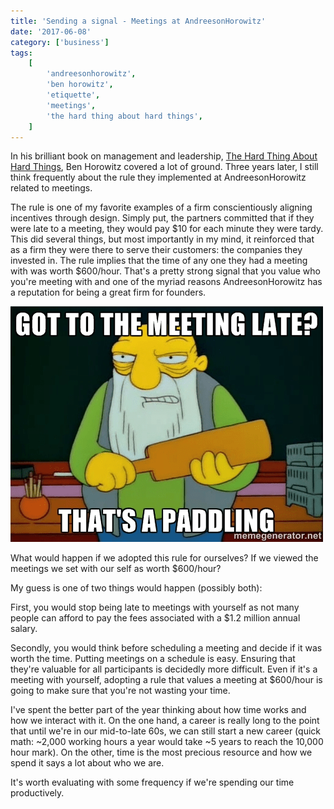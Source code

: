 ```yaml
---
title: 'Sending a signal - Meetings at AndreesonHorowitz'
date: '2017-06-08'
category: ['business']
tags:
    [
        'andreesonhorowitz',
        'ben horowitz',
        'etiquette',
        'meetings',
        'the hard thing about hard things',
    ]
---
```


In his brilliant book on management and leadership, [The Hard Thing About Hard Things](https://www.amazon.com/Hard-Thing-About-Things-Building/dp/0062273205/ref=sr_1_1?ie=UTF8&qid=1496935555&sr=8-1&keywords=the+hard+thing+about+hard+things), Ben Horowitz covered a lot of ground. Three years later, I still think frequently about the rule they implemented at AndreesonHorowitz related to meetings.

The rule is one of my favorite examples of a firm conscientiously aligning incentives through design. Simply put, the partners committed that if they were late to a meeting, they would pay $10 for each minute they were tardy. This did several things, but most importantly in my mind, it reinforced that as a firm they were there to serve their customers: the companies they invested in. The rule implies that the time of any one they had a meeting with was worth $600/hour. That's a pretty strong signal that you value who you're meeting with and one of the myriad reasons AndreesonHorowitz has a reputation for being a great firm for founders.

![](./latetomeeting.png)

What would happen if we adopted this rule for ourselves? If we viewed the meetings we set with our self as worth \$600/hour?

My guess is one of two things would happen (possibly both):

First, you would stop being late to meetings with yourself as not many people can afford to pay the fees associated with a \$1.2 million annual salary.

Secondly, you would think before scheduling a meeting and decide if it was worth the time. Putting meetings on a schedule is easy. Ensuring that they're valuable for all participants is decidedly more difficult. Even if it's a meeting with yourself, adopting a rule that values a meeting at \$600/hour is going to make sure that you're not wasting your time.

I've spent the better part of the year thinking about how time works and how we interact with it. On the one hand, a career is really long to the point that until we're in our mid-to-late 60s, we can still start a new career (quick math: ~2,000 working hours a year would take ~5 years to reach the 10,000 hour mark). On the other, time is the most precious resource and how we spend it says a lot about who we are.

It's worth evaluating with some frequency if we're spending our time productively.

